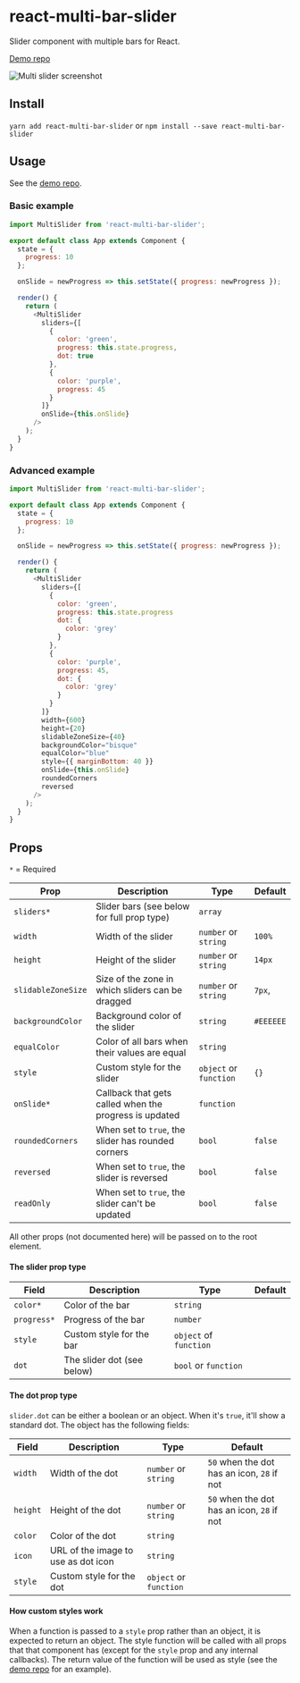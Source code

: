 # react-multi-bar-slider
Slider component with multiple bars for React.

[Demo repo](https://github.com/rafaelklaessen/react-multi-bar-slider-demo)

![Multi slider screenshot](https://github.com/rafaelklaessen/react-multi-bar-slider/raw/master/screenshots/screenshot.png "Screenshot of the multi slider demo")

## Install
`yarn add react-multi-bar-slider` or `npm install --save react-multi-bar-slider`

## Usage
See the [demo repo](https://github.com/rafaelklaessen/react-multi-bar-slider-demo).

### Basic example
```javascript
import MultiSlider from 'react-multi-bar-slider';

export default class App extends Component {
  state = {
    progress: 10
  };

  onSlide = newProgress => this.setState({ progress: newProgress });

  render() {
    return (
      <MultiSlider
        sliders={[
          {
            color: 'green',
            progress: this.state.progress,
            dot: true
          },
          {
            color: 'purple',
            progress: 45
          }
        ]}
        onSlide={this.onSlide}
      />
    );
  }
}
```

### Advanced example
```javascript
import MultiSlider from 'react-multi-bar-slider';

export default class App extends Component {
  state = {
    progress: 10
  };

  onSlide = newProgress => this.setState({ progress: newProgress });

  render() {
    return (
      <MultiSlider
        sliders={[
          {
            color: 'green',
            progress: this.state.progress
            dot: {
              color: 'grey'
            }
          },
          {
            color: 'purple',
            progress: 45,
            dot: {
              color: 'grey'
            }
          }
        ]}
        width={600}
        height={20}
        slidableZoneSize={40}
        backgroundColor="bisque"
        equalColor="blue"
        style={{ marginBottom: 40 }}
        onSlide={this.onSlide}
        roundedCorners
        reversed
      />
    );
  }
}
```

## Props
`*` = Required

Prop | Description | Type | Default
---- | ----------- | ---- | -------
`sliders*` | Slider bars (see below for full prop type) | `array` |
`width` | Width of the slider | `number` or `string` | `100%`
`height` | Height of the slider | `number` or `string` | `14px`
`slidableZoneSize` | Size of the zone in which sliders can be dragged | `number` or `string` | `7px`,
`backgroundColor` | Background color of the slider | `string` | `#EEEEEE`
`equalColor` | Color of all bars when their values are equal | `string` |
`style` | Custom style for the slider | `object` or `function` | `{}`
`onSlide*` | Callback that gets called when the progress is updated | `function` |
`roundedCorners` | When set to `true`, the slider has rounded corners | `bool` | `false`
`reversed` | When set to `true`, the slider is reversed | `bool` | `false`
`readOnly` | When set to `true`, the slider can't be updated | `bool` | `false`

All other props (not documented here) will be passed on to the root element.

#### The slider prop type
Field | Description | Type | Default
----- | ----------- | ---- | -------
`color*` | Color of the bar | `string` |
`progress*` | Progress of the bar | `number` |
`style` | Custom style for the bar | `object` of `function` |
`dot` | The slider dot (see below) | `bool` or `function` |

#### The dot prop type
`slider.dot` can be either a boolean or an object. When it's `true`, it'll show a standard dot.
The object has the following fields:

Field | Description | Type | Default
----- | ----------- | ---- | -------
`width` | Width of the dot | `number` or `string` | `50` when the dot has an icon, `28` if not
`height` | Height of the dot | `number` or `string` | `50` when the dot has an icon, `28` if not
`color` | Color of the dot | `string` |
`icon` | URL of the image to use as dot icon | `string` |
`style` | Custom style for the dot | `object` or `function` |

#### How custom styles work
When a function is passed to a `style` prop rather than an object, it is expected to return an object.
The style function will be called with all props that that component has (except for the `style` prop and any internal callbacks). The return value of the function will be used as style (see the [demo repo](https://github.com/rafaelklaessen/react-multi-bar-slider-demo) for an example).
